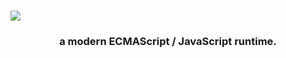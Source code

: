 # <img src="https://raw.githubusercontent.com/kosmosJS/kosmosJS/main/doc/kosmos.png" />

<h3 align="center">a modern ECMAScript / JavaScript runtime.</h3>

